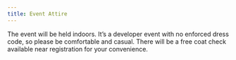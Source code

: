 ```yaml
---
title: Event Attire
---
```


The event will be held indoors. It’s a developer event with no enforced dress code, so please be comfortable and casual. There will be a free coat check available near registration for your convenience.
